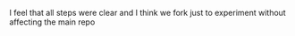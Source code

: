 I feel that all steps were clear and I think we fork just to experiment without affecting the main repo
